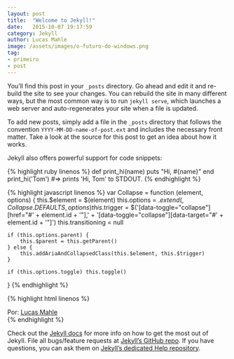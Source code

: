 ```yaml
---
layout: post
title:  "Welcome to Jekyll!"
date:   2015-10-07 19:17:59
category: Jekyll
author: Lucas Mahle
image: /assets/images/o-futuro-do-windows.png
tag: 
- primeiro
- post
---
```

You’ll find this post in your `_posts` directory. Go ahead and edit it and re-build the site to see your changes. You can rebuild the site in many different ways, but the most common way is to run `jekyll serve`, which launches a web server and auto-regenerates your site when a file is updated.
<!--more--><span id="#more"></span>
To add new posts, simply add a file in the `_posts` directory that follows the convention `YYYY-MM-DD-name-of-post.ext` and includes the necessary front matter. Take a look at the source for this post to get an idea about how it works.

Jekyll also offers powerful support for code snippets:

{% highlight ruby linenos %}
def print_hi(name)
  puts "Hi, #{name}"
end
print_hi('Tom')
#=> prints 'Hi, Tom' to STDOUT.
{% endhighlight %}

{% highlight javascript linenos %}
var Collapse = function (element, options) {
	this.$element      = $(element)
	this.options       = $.extend({}, Collapse.DEFAULTS, options)
	this.$trigger      = $('[data-toggle="collapse"][href="#' + element.id + '"],' +
	                       '[data-toggle="collapse"][data-target="#' + element.id + '"]')
	this.transitioning = null

	if (this.options.parent) {
		this.$parent = this.getParent()
	} else {
		this.addAriaAndCollapsedClass(this.$element, this.$trigger)
	}

	if (this.options.toggle) this.toggle()
}
{% endhighlight %}


{% highlight html linenos %}
<div class="entry-meta">
  <span class="author vcard">
    Por: <a class="url" href="/sobre">Lucas Mahle</a>
  </span>
</div>
{% endhighlight %}

Check out the [Jekyll docs][jekyll] for more info on how to get the most out of Jekyll. File all bugs/feature requests at [Jekyll’s GitHub repo][jekyll-gh]. If you have questions, you can ask them on [Jekyll’s dedicated Help repository][jekyll-help].

[jekyll]:      http://jekyllrb.com
[jekyll-gh]:   https://github.com/jekyll/jekyll
[jekyll-help]: https://github.com/jekyll/jekyll-help
